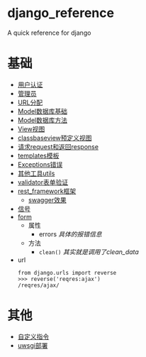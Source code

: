 # django_reference
A quick reference  for django

# 基础
* [用户认证](./auth认证模块.md)
* [管理员](./admin.md)
* [URL分配](./urls.md)
* [Model数据库基础](./models_type数据类型.md)
* [Model数据库方法](./models_action数据操作.md)
* [View视图](./views.md)
* [classbaseview预定义视图](./classbaseView.md)
* [请求request和返回response](./request_response.md)
* [templates模板](./templates模板.md)
* [Exceptions错误](./exceptions错误.md)
* [其他工具utils](./utils.md)
* [validator表单验证](validator表单验证.md)
* [rest_framework框架](./rest_framework/README.md)
    * [swagger效果](http://api-docs.easemob.com/#/)
* [信号](./signal信号.md)
* [form](./form.md)
    * 属性
        * errors  *具体的报错信息*
    * 方法
        * `clean()`  *其实就是调用了clean_data*
* url
    ```
    from django.urls import reverse
    >>> reverse('reqres:ajax')
    /reqres/ajax/
    ```

# 其他
* [自定义指令](./command自定义指令.md)
* [uwsgi部署](./uwsgi部署.md)
